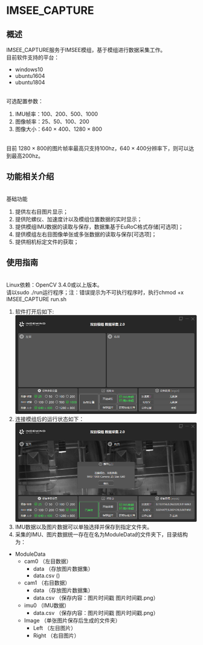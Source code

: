 # IMSEE_CAPTURE
## 概述
IMSEE_CAPTURE服务于IMSEE模组，基于模组进行数据采集工作。
</br>目前软件支持的平台：
* windows10
* ubuntu1604
* ubuntu1804

</br>可选配置参数：
1. IMU帧率：100、200、500、1000
2. 图像帧率：25、50、100、200
3. 图像大小：640 × 400、1280 × 800

</br>目前 1280 × 800的图片帧率最高只支持100hz，640 × 400分辨率下，则可以达到最高200hz。
## 功能相关介绍
</br>基础功能
1. 提供左右目图片显示；
2. 提供陀螺仪、加速度计以及模组位置数据的实时显示；
1. 提供模组IMU数据的读取与保存，数据集基于EuRoC格式存储[可选项]；
2. 提供模组左右目图像单张或多张数据的读取与保存[可选项]；
4. 提供相机标定文件的获取；

## 使用指南
</br>Linux依赖：OpenCV 3.4.0或以上版本。
</br>请以sudo ./run运行程序；注：错误提示为不可执行程序时，执行chmod +x IMSEE_CAPTURE run.sh
1. 软件打开后如下:
<br>![软件主页](/data/mp.png)
2. 连接模组后的运行状态如下：
<br>![连接后的软件主页](/data/online.png)
3. IMU数据以及图片数据可以单独选择并保存到指定文件夹。
4. 采集的IMU、图片数据统一存在在名为ModuleData的文件夹下，目录结构为：
* ModuleData
    * cam0 （左目数据）
        * data （存放图片数据集）
        * data.csv ()
    * cam1  （右目数据）
        * data  （存放图片数据集）
        * data.csv  （保存内容：图片时间戳 图片时间戳.png）
    * imu0  （IMU数据）
        * data.csv  （保存内容：图片时间戳 图片时间戳.png）
    * Image （单张图片保存后生成的文件夹）
        * Left （左目图片）
        * Right  （右目图片）

